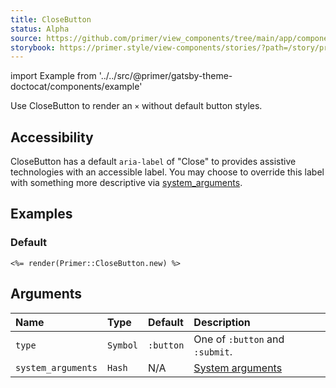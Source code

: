 ```yaml
---
title: CloseButton
status: Alpha
source: https://github.com/primer/view_components/tree/main/app/components/primer/close_button.rb
storybook: https://primer.style/view-components/stories/?path=/story/primer-close-button-component
---
```


import Example from '../../src/@primer/gatsby-theme-doctocat/components/example'

<!-- Warning: AUTO-GENERATED file, do not edit. Add code comments to your Ruby instead <3 -->

Use CloseButton to render an `×` without default button styles.

[0]: https://primer.style/view-components/system-arguments#html-attributes

## Accessibility

CloseButton has a default `aria-label` of "Close" to provides assistive technologies with an accessible label.
You may choose to override this label with something more descriptive via [system_arguments][0].

## Examples

### Default

<Example src="<button aria-label='Close' type='button' class='close-button '><svg class='octicon octicon-x' height='16' viewBox='0 0 16 16' version='1.1' width='16' aria-hidden='true'><path fill-rule='evenodd' d='M3.72 3.72a.75.75 0 011.06 0L8 6.94l3.22-3.22a.75.75 0 111.06 1.06L9.06 8l3.22 3.22a.75.75 0 11-1.06 1.06L8 9.06l-3.22 3.22a.75.75 0 01-1.06-1.06L6.94 8 3.72 4.78a.75.75 0 010-1.06z'></path></svg></button>" />

```erb
<%= render(Primer::CloseButton.new) %>
```

## Arguments

| Name | Type | Default | Description |
| :- | :- | :- | :- |
| `type` | `Symbol` | `:button` | One of `:button` and `:submit`. |
| `system_arguments` | `Hash` | N/A | [System arguments](/system-arguments) |
